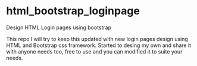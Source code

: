 # html_bootstrap_loginpage
Design HTML Login pages using bootstrap

This repo I will try to keep this updated with new login pages design using HTML and Bootstrap css framework.
Started to desing my own and share it with anyone needs too, free to use and you can modified it to suite your needs.

